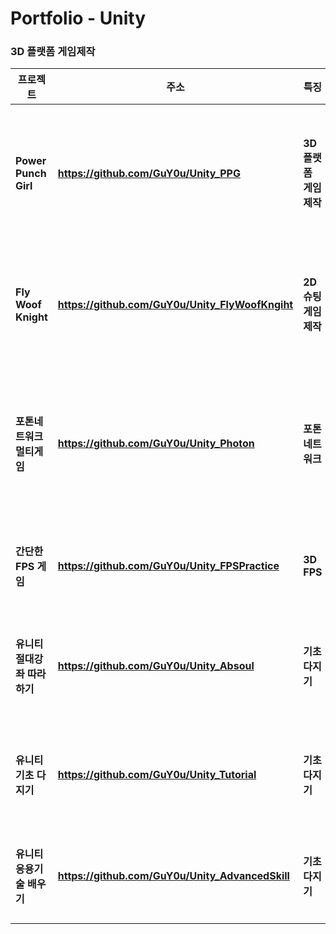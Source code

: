 # Portfolio - Unity



### 3D 플랫폼 게임제작


| 프로젝트 | 주소 | 특징 |간략설명|
|---|---|---|---|
| **Power Punch Girl**|**<https://github.com/GuY0u/Unity_PPG>**|**3D 플랫폼 게임제작**|**여러맵을 지나 보스를 잡으러가는 게임**|
|**Fly Woof Knight**|**<https://github.com/GuY0u/Unity_FlyWoofKngiht>**|**2D 슈팅게임 제작**|**유니티로 제작한 종스크롤 슈팅게임**|
|**포톤네트워크 멀티게임**|**<https://github.com/GuY0u/Unity_Photon>**|**포톤네트워크**|**포톤네트워크를 간단하게 사용해 만든게임**|
|**간단한 FPS 게임**|**<https://github.com/GuY0u/Unity_FPSPractice>**|**3D FPS**|**간단한 FPS 게임 만들기**|
|**유니티 절대강좌 따라하기**|**<https://github.com/GuY0u/Unity_Absoul>**|**기초다지기**|**유니티 절대강좌 따라해보기**|
|**유니티 기초 다지기**|**<https://github.com/GuY0u/Unity_Tutorial>**|**기초다지기**|**유튜브 케이디 기초다지기**|
|**유니티 응용기술 배우기**|**<https://github.com/GuY0u/Unity_AdvancedSkill>**|**기초다지기**|**유뷰트 케이디 응용기술**|
